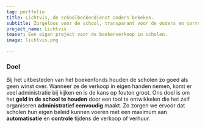 ```yaml
---
tag: portfolio
title: Lichtvis, de schoolboekendienst anders bekeken.
subtitle: Zorgeloos voor de school, transparant voor de ouders en correct voor de leerlingen.
project_name: Lichtvis
teaser: Een eigen project voor de boekenverkoop in scholen.
image: lichtvis.png

---
```


### Doel
Bij het uitbesteden van het boekenfonds houden de scholen zo goed als geen winst over. Wanneer ze de verkoop in eigen handen nemen, komt er veel administratie bij kijken en is de kans op fouten groot. Ons doel is om het **geld in de school te houden** door een tool te ontwikkelen die het zelf organiseren **administratief eenvoudig** maakt. Zo zorgen we ervoor dat scholen hun eigen beleid kunnen voeren met een maximum aan **automatisatie** en **controle** tijdens de verkoop of verhuur.


